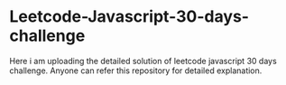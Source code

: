 # Leetcode-Javascript-30-days-challenge
Here i am uploading the detailed solution of leetcode javascript 30 days challenge. Anyone  can refer this repository for detailed explanation. 
